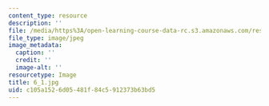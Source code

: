 ```yaml
---
content_type: resource
description: ''
file: /media/https%3A/open-learning-course-data-rc.s3.amazonaws.com/res-18-006-calculus-revisited-single-variable-calculus-fall-2010/c105a1526d05481f84c5912373b63bd5_6_1.jpg
file_type: image/jpeg
image_metadata:
  caption: ''
  credit: ''
  image-alt: ''
resourcetype: Image
title: 6_1.jpg
uid: c105a152-6d05-481f-84c5-912373b63bd5
---
```

